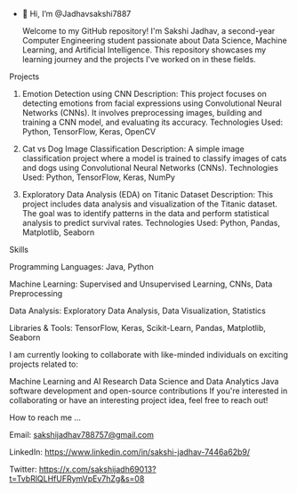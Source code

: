 - 👋 Hi, I’m @Jadhavsakshi7887

    Welcome to my GitHub repository! I'm Sakshi Jadhav, a second-year Computer Engineering student passionate about Data Science, Machine Learning, and Artificial Intelligence.
   This repository showcases my learning journey and the projects I've worked on in these fields.

 Projects
 
1. Emotion Detection using CNN
Description: This project focuses on detecting emotions from facial expressions using Convolutional Neural Networks (CNNs).
It involves preprocessing images, building and training a CNN model, and evaluating its accuracy.
Technologies Used: Python, TensorFlow, Keras, OpenCV

2. Cat vs Dog Image Classification
Description: A simple image classification project where a model is trained to classify images of cats and dogs using Convolutional Neural Networks (CNNs).
Technologies Used: Python, TensorFlow, Keras, NumPy

3. Exploratory Data Analysis (EDA) on Titanic Dataset
Description: This project includes data analysis and visualization of the Titanic dataset. The goal was to identify patterns in the data and perform statistical analysis to predict survival rates.
Technologies Used: Python, Pandas, Matplotlib, Seaborn

Skills

Programming Languages: Java, Python

Machine Learning: Supervised and Unsupervised Learning, CNNs, Data Preprocessing

Data Analysis: Exploratory Data Analysis, Data Visualization, Statistics

Libraries & Tools: TensorFlow, Keras, Scikit-Learn, Pandas, Matplotlib, Seaborn

I am currently looking to collaborate with like-minded individuals on exciting projects related to:

Machine Learning and AI Research
Data Science and Data Analytics
Java software development and open-source contributions
If you're interested in collaborating or have an interesting project idea, feel free to reach out!

How to reach me ...

  Email: sakshijadhav788757@gmail.com
 
  LinkedIn: https://www.linkedin.com/in/sakshi-jadhav-7446a62b9/
    
  Twitter: https://x.com/sakshijadh69013?t=TvbRlQLHfUFRymVpEv7hZg&s=08
  

<!---
Jadhavsakshi7887/Jadhavsakshi7887 is a ✨ special ✨ repository because its `README.md` (this file) appears on your GitHub profile.
You can click the Preview link to take a look at your changes.
--->
